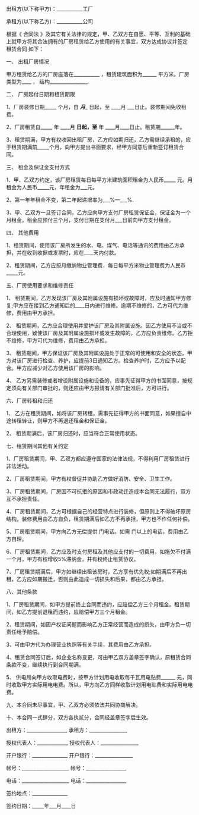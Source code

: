 
 


出租方(以下称甲方)：___________工厂


承租方(以下称乙方)：___________公司


根据《
合同法
》及其它有关法律的规定，甲、乙双方在自愿、平等、互利的基础上就甲方将其合法拥有的厂房租赁给乙方使用的有关事宜，双方达成协议并签定
租赁合同
如下：


一、 出租厂房情况


甲方租赁给乙方的厂房座落在___________ ，租赁建筑面积为______ 平方米。厂房类型为____ ， 结构________________.


二、 厂房起付日期和租赁期限


1、厂房装修日期_____ 个月，自 _____月______ 日起，至 ____月 ___日止。装修期间免收租费。


2、厂房租赁自_____ 年 ____月 ____日起，至____ 年 ____月____日止。租赁期______年。


3、租赁期满，甲方有权收回出租厂房，乙方应如期归还，乙方需继续承租的，应于租赁期满前_____个月，向甲方提出书面要求，经甲方同意后重新签订租赁合同。


三、 租金及保证金支付方式


1、甲、乙双方约定，该厂房租赁每日每平方米建筑面积租金为人民币_____ 元。月租金为人民币_____元，年租金为___元。


2、第一年年租金不变，第二年起递增率为___%—___%.


3、甲、乙双方一旦签订合同，乙方应向甲方支付厂房租赁保证金，保证金为一个月租金。租金应预付三个月，支付日期在支付月___日前向甲方支付租金。


四、 其他费用


1、租赁期间，使用该厂房所发生的水、电、煤气、电话等通讯的费用由乙方承担，并在收到收据或发票时，应在____天内付款。


2、租赁期间，乙方应按月缴纳物业管理费，每日每平方米物业管理费为人民币_____元。


五、厂房使用要求和维修责任


1、 租赁期间，乙方发现该厂房及其附属设施有损坏或故障时，应及时通知甲方修复;甲方应在接到乙方通知后的____日内进行维修。逾期不维修的，乙方可代为维修，费用由甲方承担。


2、 租赁期间，乙方应合理使用并爱护该厂房及其附属设施。因乙方使用不当或不合理使用，致使该厂房及其附属设施损坏或发生故障的，乙方应负责维修。乙方拒不维修，甲方可代为维修，费用由乙方承担。


3、 租赁期间，甲方保证该厂房及其附属设施处于正常的可使用和安全的状态。甲方对该厂房进行检查、养护，应提前3日通知乙方。检查养护时，乙方应予以配合。甲方应减少对乙方使用该厂房的影响。


4、 乙方另需装修或者增设附属设施和设备的，应事先征得甲方的书面同意，按规定须向有关部门审批的，则还应由甲方报请有关部门批准后，方可进行。


六、厂房转租和归还


1、 乙方在租赁期间，如将该厂房转租，需事先征得甲方的书面同意，如果擅自中途转租转让，则甲方不再退还租金和保证金。


2、 租赁期满后，该厂房归还时，应当符合正常使用状态。


七、租赁期间其他有关约定


1、厂房租赁期间，甲、乙双方都应遵守国家的法律法规，不得利用厂房租赁进行非法活动。


2、厂房租赁期间，甲方有权督促并协助乙方做好消防、安全、卫生工作。


3、厂房租赁期间，厂房因不可抗拒的原因和市政动迁造成本合同无法履行，双方互不承担责任。


4、厂房租赁期间，乙方可根据自己的经营特点进行装修，但原则上不得破坏原房结构，装修费用由乙方自负，租赁期满后如乙方不再承担，甲方也不作任何补偿。


5、厂房租赁期间，甲方向乙方无偿提供 门电话。如需 门以上的电话，费用由乙方自理。


6、厂房租赁期间，乙方应及时支付房租及其他应支付的一切费用，如拖欠不付满一个月，甲方有权增收5%滞纳金，并有权终止租赁协议。


7、厂房租赁期满后，甲方如继续出租该房时，乙方享有优先权;如期满后不再出租，乙方应如期搬迁，否则由此造成一切损失和后果，都由乙方承担。


八、其他条款


1、厂房租赁期间，如甲方提前终止合同而违约，应赔偿乙方三个月租金。租赁期间，如乙方提前退租而违约，应赔偿甲方三个月租金。


2、租赁期间，如因产权证问题而影响乙方正常经营而造成的损失，由甲方负一切责任给予赔偿。


3、可由甲方代为办理营业执照等有关手续，其费用由乙方承担。


4、租赁合同签订后，如企业名称变更，可由甲乙双方盖章签字确认，原租赁合同条款不变，继续执行到合同期满。


5、 供电局向甲方收取电费时，按甲方计划用电收取每千瓦用电贴费______ 元，同时收取甲方实际用电电费。所以，甲方向乙方同样收取计划用电贴费和实际用电电费。


九、本合同未尽事宜，甲、乙双方必须依法共同协商解决。


十、本合同一式肆分，双方各执贰分，合同经盖章签字后生效。


出租方：_________________ 承租方：________________


授权代表人：_____________ 授权代表人：________________


开户银行：_______________ 开户银行：________________


帐号：____________________ 帐号：_________________


电话：____________________ 电话：_________________


签约地点：_______________


签约日期：_____年___月____日
 


 

 
 
 
 
 
  


  
 

  


  


  
 
 
 
 

